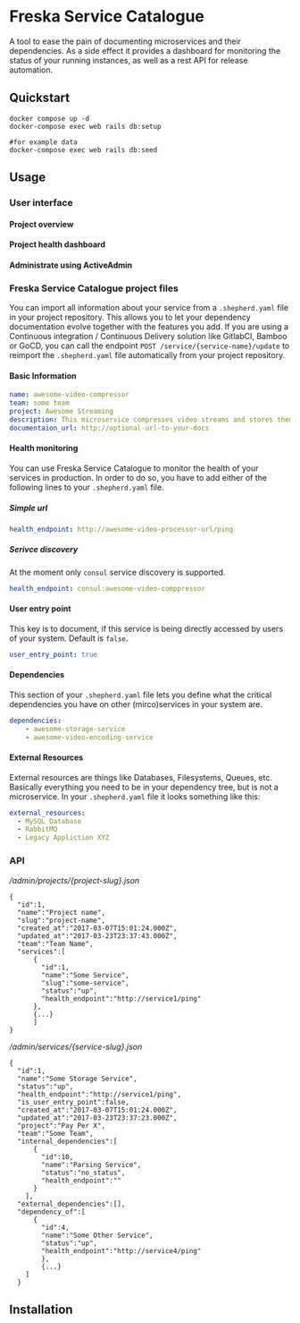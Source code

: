 # Freska Service Catalogue

A tool to ease the pain of documenting microservices and their dependencies. As a side effect it provides a dashboard for monitoring the status of your running instances, as well as a rest API for release automation.

## Quickstart

```
docker compose up -d
docker-compose exec web rails db:setup

#for example data
docker-compose exec web rails db:seed

```

## Usage
### User interface
#### Project overview

#### Project health dashboard

#### Administrate using ActiveAdmin

### Freska Service Catalogue project files
You can import all information about your service from a `.shepherd.yaml` file in your project repository.
This allows you to let your dependency documentation evolve together with the features you add.
If you are using a Continuous integration / Continuous Delivery solution like GitlabCI, Bamboo or GoCD, you can call
the endpoint `POST /service/{service-name}/update` to reimport the `.shepherd.yaml` file automatically from your project
 repository.
#### Basic Information

```yaml
name: awesome-video-compressor
team: some team
project: Awesome Streaming
description: This microservice compresses video streams and stores them in a s3 bucket
documentaion_url: http://optional-url-to-your-docs
```

#### Health monitoring
You can use Freska Service Catalogue to monitor the health of your services in production.
In order to do so, you have to add either of the following lines to your `.shepherd.yaml` file.

##### Simple url
```yaml
health_endpoint: http://awesome-video-processor-url/ping
```

##### Serivce discovery
At the moment only `consul` service discovery is supported.
```yaml
health_endpoint: consul:awesome-video-comppressor

```
#### User entry point
This key is to document, if this service is being directly accessed by users of your system. Default is `false`.
```yaml
user_entry_point: true
```

#### Dependencies
This section of your `.shepherd.yaml` file lets you define what the critical dependencies you have on other (mirco)services in your system are.
```yaml
dependencies:
    - awesome-storage-service
    - awesome-video-encoding-service
```

#### External Resources
External resources are things like Databases, Filesystems, Queues, etc.
Basically everything you need to be in your dependency tree, but is not a microservice.
In your `.shepherd.yaml` file it looks something like this:
```yaml
external_resources:
  - MySQL Database
  - RabbitMQ
  - Legacy Appliction XYZ
```
### API
*/admin/projects/{project-slug}.json*

```
{
  "id":1,
  "name":"Project name",
  "slug":"project-name",
  "created_at":"2017-03-07T15:01:24.000Z",
  "updated_at":"2017-03-23T23:37:43.000Z",
  "team":"Team Name",
  "services":[
      {
        "id":1,
        "name":"Some Service",
        "slug":"some-service",
        "status":"up",
        "health_endpoint":"http://service1/ping"
      },
      {...}
      ]
}
```


*/admin/services/{service-slug}.json*
```
{
  "id":1,
  "name":"Some Storage Service",
  "status":"up",
  "health_endpoint":"http://service1/ping",
  "is_user_entry_point":false,
  "created_at":"2017-03-07T15:01:24.000Z",
  "updated_at":"2017-03-23T23:37:23.000Z",
  "project":"Pay Per X",
  "team":"Some Team",
  "internal_dependencies":[
      {
        "id":10,
        "name":"Parsing Service",
        "status":"no_status",
        "health_endpoint":""
      }
    ],
  "external_dependencies":[],
  "dependency_of":[
      {
        "id":4,
        "name":"Some Other Service",
        "status":"up",
        "health_endpoint":"http://service4/ping"
        },
        {...}
    ]
  }
  ```

## Installation
